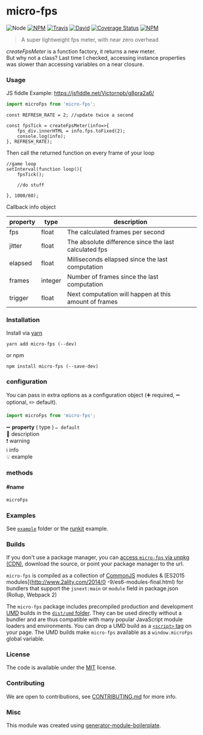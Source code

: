 # micro-fps

![Node](https://img.shields.io/node/v/micro-fps.svg?style=flat-square)
[![NPM](https://img.shields.io/npm/v/micro-fps.svg?style=flat-square)](https://www.npmjs.com/package/micro-fps)
[![Travis](https://img.shields.io/travis/victornpb/micro-fps/master.svg?style=flat-square)](https://travis-ci.org/victornpb/micro-fps)
[![David](https://img.shields.io/david/victornpb/micro-fps.svg?style=flat-square)](https://david-dm.org/victornpb/micro-fps)
[![Coverage Status](https://img.shields.io/coveralls/victornpb/micro-fps.svg?style=flat-square)](https://coveralls.io/github/victornpb/micro-fps)
[![NPM](https://img.shields.io/npm/dt/micro-fps.svg?style=flat-square)](https://www.npmjs.com/package/micro-fps)

> A super lightweight fps meter, with near zero overhead

*createFpsMeter* is a function factory, it returns a new meter.  
But why not a class? Last time I checked, accessing instance properties was slower than accessing variables on a near closure.

### Usage

JS fiddle Example: https://jsfiddle.net/Victornpb/g8pra2a6/

```js
import microFps from 'micro-fps';

```

    const REFRESH_RATE = 2; //update twice a second
    
    const fpsTick = createFpsMeter(info=>{
	    fps_div.innerHTML = info.fps.toFixed(2);
	    console.log(info);
    }, REFRESH_RATE);
    
    
Then call the returned function on every frame of your loop    
    
    //game loop
    setInterval(function loop(){
        fpsTick();
        
        //do stuff
    
    }, 1000/60);
    
 
Callback info object

| property | type    | description                                           |
|----------|---------|-------------------------------------------------------|
| fps      | float   | The calculated frames per second                      |
| jitter   | float   | The absolute difference since the last calculated fps |
| elapsed  | float   | Milliseconds ellapsed since the last computation      |
| frames   | integer | Number of frames since the last computation           |
| trigger  | float   | Next computation will happen at this amount of frames |


### Installation

Install via [yarn](https://github.com/yarnpkg/yarn)

	yarn add micro-fps (--dev)

or npm

	npm install micro-fps (--save-dev)


### configuration

You can pass in extra options as a configuration object (➕ required, ➖ optional, ✏️ default).

```js
import microFps from 'micro-fps';

```

➖ **property** ( type ) ` ✏️ default `
<br/> 📝 description
<br/> ❗️ warning
<br/> ℹ️ info
<br/> 💡 example

### methods

#### #name

```js
microFps

```

### Examples

See [`example`](example/script.js) folder or the [runkit](https://runkit.com/victornpb/micro-fps) example.

### Builds

If you don't use a package manager, you can [access `micro-fps` via unpkg (CDN)](https://unpkg.com/micro-fps/), download the source, or point your package manager to the url.

`micro-fps` is compiled as a collection of [CommonJS](http://webpack.github.io/docs/commonjs.html) modules & [ES2015 modules](http://www.2ality.com/2014/0
  -9/es6-modules-final.html) for bundlers that support the `jsnext:main` or `module` field in package.json (Rollup, Webpack 2)

The `micro-fps` package includes precompiled production and development [UMD](https://github.com/umdjs/umd) builds in the [`dist/umd` folder](https://unpkg.com/micro-fps/dist/umd/). They can be used directly without a bundler and are thus compatible with many popular JavaScript module loaders and environments. You can drop a UMD build as a [`<script>` tag](https://unpkg.com/micro-fps) on your page. The UMD builds make `micro-fps` available as a `window.microFps` global variable.

### License

The code is available under the [MIT](LICENSE) license.

### Contributing

We are open to contributions, see [CONTRIBUTING.md](CONTRIBUTING.md) for more info.

### Misc

This module was created using [generator-module-boilerplate](https://github.com/duivvv/generator-module-boilerplate).
